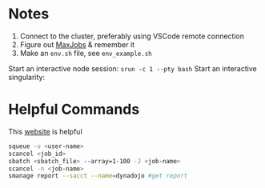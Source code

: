 # Notes

1. Connect to the cluster, preferably using VSCode remote connection
2. Figure out [MaxJobs](https://stackoverflow.com/a/61587377) & remember it
3. Make an `env.sh` file, see `env_example.sh`

Start an interactive node session: `srun -c 1 --pty bash`
Start an interactive singularity: 

# Helpful Commands

This [website](https://slurm.schedmd.com/job_array.html) is helpful

```bash
squeue -u <user-name>
scancel <job_id>
sbatch <sbatch_file> --array=1-100 -J <job-name>
scancel -n <job-name>
smanage report --sacct --name=dynadojo #get report
```
